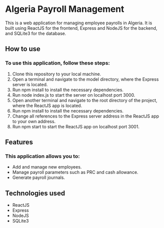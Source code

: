 # Algeria Payroll Management

This is a web application for managing employee payrolls in Algeria. It is built using ReactJS for the frontend, Express and NodeJS for the backend, and SQLite3 for the database.

## How to use

### To use this application, follow these steps:

1. Clone this repository to your local machine.
2. Open a terminal and navigate to the model directory, where the Express server is located.
3. Run npm install to install the necessary dependencies.
4. Run node index.js to start the server on localhost port 3000.
5. Open another terminal and navigate to the root directory of the project, where the ReactJS app is located.
6. Run npm install to install the necessary dependencies.
7. Change all references to the Express server address in the ReactJS app to your own address.
8. Run npm start to start the ReactJS app on localhost port 3001.

## Features

### This application allows you to:

* Add and manage new employees.
* Manage payroll parameters such as PRC and cash allowance.
* Generate payroll journals.

## Technologies used

* ReactJS
* Express
* NodeJS
* SQLite3
